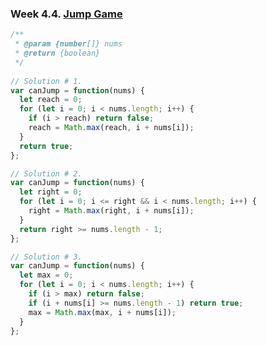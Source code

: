 ### Week 4.4. [Jump Game](https://leetcode.com/explore/challenge/card/30-day-leetcoding-challenge/531/week-4/3310/)
```javascript
/**
 * @param {number[]} nums
 * @return {boolean}
 */
 
// Solution # 1.
var canJump = function(nums) {
  let reach = 0;
  for (let i = 0; i < nums.length; i++) {
    if (i > reach) return false;
    reach = Math.max(reach, i + nums[i]);
  }
  return true;
};

// Solution # 2.
var canJump = function(nums) {
  let right = 0;
  for (let i = 0; i <= right && i < nums.length; i++) {
    right = Math.max(right, i + nums[i]);
  }
  return right >= nums.length - 1;
};

// Solution # 3.
var canJump = function(nums) {
  let max = 0;
  for (let i = 0; i < nums.length; i++) {
    if (i > max) return false;    
    if (i + nums[i] >= nums.length - 1) return true;
    max = Math.max(max, i + nums[i]);
  }
};
```
